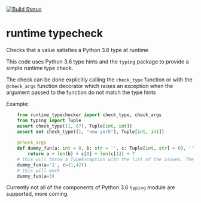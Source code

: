 
[![Build Status](https://travis-ci.org/jacopofar/runtime_typecheck.svg?branch=master)](https://travis-ci.org/jacopofar/runtime_typecheck)

# runtime typecheck
Checks that a value satisfies a Python 3.6 type at runtime

This code uses Python 3.6 type hints and the `typing` package to provide a simple runtime type check.

The check can be done explicitly calling the `check_type` function or with the `@check_args` function decorator which raises an exception when the argument passed to the function do not match the type hints

Example:

```python
    from runtime_typechecker import check_type, check_args
    from typing import Tuple
    assert check_type((1, 67), Tuple[int, int])
    assert not check_type((1, "new york"), Tuple[int, int])
    
    @check_args
    def dummy_fun(a: int = 0, b: str = '', c: Tuple[int, str] = (0, '')) -> int:
        return a + len(b) + c[0] + len(c[1]) + 7
    # this will throw a TypeException with the list of the issues. The decorated function is not even called in this case
    dummy_fun(a='1', c=(1,42))
    # this will work
    dummy_fun(a=3)
```

Currently not all of the components of Python 3.6 `typing` module are supported, more coming.